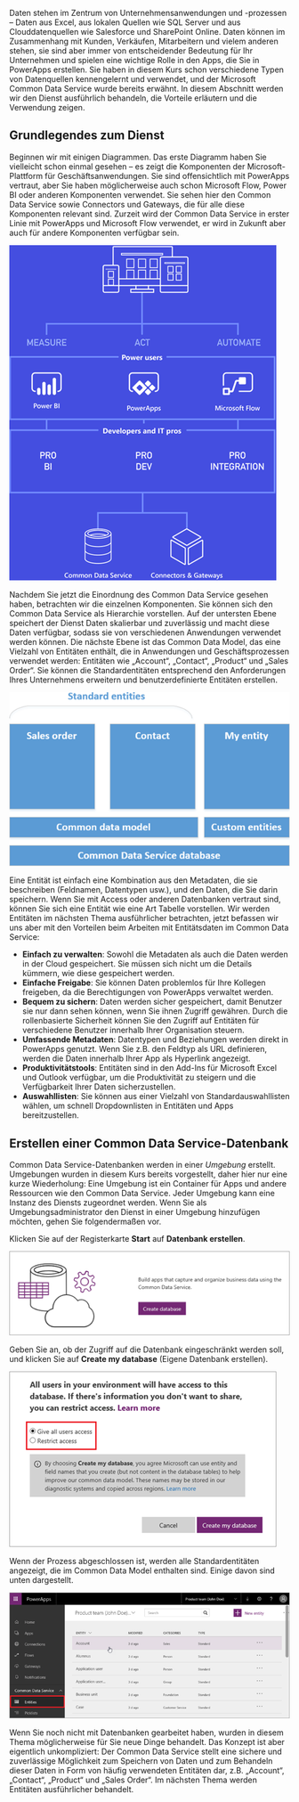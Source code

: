 Daten stehen im Zentrum von Unternehmensanwendungen und -prozessen – Daten aus Excel, aus lokalen Quellen wie SQL Server und aus Clouddatenquellen wie Salesforce und SharePoint Online. Daten können im Zusammenhang mit Kunden, Verkäufen, Mitarbeitern und vielem anderen stehen, sie sind aber immer von entscheidender Bedeutung für Ihr Unternehmen und spielen eine wichtige Rolle in den Apps, die Sie in PowerApps erstellen. Sie haben in diesem Kurs schon verschiedene Typen von Datenquellen kennengelernt und verwendet, und der Microsoft Common Data Service wurde bereits erwähnt. In diesem Abschnitt werden wir den Dienst ausführlich behandeln, die Vorteile erläutern und die Verwendung zeigen.

## <a name="understanding-the-service"></a>Grundlegendes zum Dienst
Beginnen wir mit einigen Diagrammen. Das erste Diagramm haben Sie vielleicht schon einmal gesehen – es zeigt die Komponenten der Microsoft-Plattform für Geschäftsanwendungen. Sie sind offensichtlich mit PowerApps vertraut, aber Sie haben möglicherweise auch schon Microsoft Flow, Power BI oder anderen Komponenten verwendet. Sie sehen hier den Common Data Service sowie Connectors und Gateways, die für alle diese Komponenten relevant sind. Zurzeit wird der Common Data Service in erster Linie mit PowerApps und Microsoft Flow verwendet, er wird in Zukunft aber auch für andere Komponenten verfügbar sein.

![Diagramm der Unternehmensplattform](./media/learning-common-data-service/business-platform.png)

Nachdem Sie jetzt die Einordnung des Common Data Service gesehen haben, betrachten wir die einzelnen Komponenten. Sie können sich den Common Data Service als Hierarchie vorstellen. Auf der untersten Ebene speichert der Dienst Daten skalierbar und zuverlässig und macht diese Daten verfügbar, sodass sie von verschiedenen Anwendungen verwendet werden können. Die nächste Ebene ist das Common Data Model, das eine Vielzahl von Entitäten enthält, die in Anwendungen und Geschäftsprozessen verwendet werden: Entitäten wie „Account“, „Contact“, „Product“ und „Sales Order“. Sie können die Standardentitäten entsprechend den Anforderungen Ihres Unternehmens erweitern und benutzerdefinierte Entitäten erstellen.

![Architekturdiagramm des Common Data Service](./media/learning-common-data-service/architecture.png)

Eine Entität ist einfach eine Kombination aus den Metadaten, die sie beschreiben (Feldnamen, Datentypen usw.), und den Daten, die Sie darin speichern. Wenn Sie mit Access oder anderen Datenbanken vertraut sind, können Sie sich eine Entität wie eine Art Tabelle vorstellen. Wir werden Entitäten im nächsten Thema ausführlicher betrachten, jetzt befassen wir uns aber mit den Vorteilen beim Arbeiten mit Entitätsdaten im Common Data Service:

* **Einfach zu verwalten**: Sowohl die Metadaten als auch die Daten werden in der Cloud gespeichert. Sie müssen sich nicht um die Details kümmern, wie diese gespeichert werden.
* **Einfache Freigabe**: Sie können Daten problemlos für Ihre Kollegen freigeben, da die Berechtigungen von PowerApps verwaltet werden.
* **Bequem zu sichern**: Daten werden sicher gespeichert, damit Benutzer sie nur dann sehen können, wenn Sie ihnen Zugriff gewähren. Durch die rollenbasierte Sicherheit können Sie den Zugriff auf Entitäten für verschiedene Benutzer innerhalb Ihrer Organisation steuern.
* **Umfassende Metadaten**: Datentypen und Beziehungen werden direkt in PowerApps genutzt. Wenn Sie z.B. den Feldtyp als URL definieren, werden die Daten innerhalb Ihrer App als Hyperlink angezeigt.
* **Produktivitätstools**: Entitäten sind in den Add-Ins für Microsoft Excel und Outlook verfügbar, um die Produktivität zu steigern und die Verfügbarkeit Ihrer Daten sicherzustellen.
* **Auswahllisten**: Sie können aus einer Vielzahl von Standardauswahllisten wählen, um schnell Dropdownlisten in Entitäten und Apps bereitzustellen.

## <a name="create-a-common-data-service-database"></a>Erstellen einer Common Data Service-Datenbank
Common Data Service-Datenbanken werden in einer *Umgebung* erstellt. Umgebungen wurden in diesem Kurs bereits vorgestellt, daher hier nur eine kurze Wiederholung: Eine Umgebung ist ein Container für Apps und andere Ressourcen wie den Common Data Service. Jeder Umgebung kann eine Instanz des Diensts zugeordnet werden. Wenn Sie als Umgebungsadministrator den Dienst in einer Umgebung hinzufügen möchten, gehen Sie folgendermaßen vor.

Klicken Sie auf der Registerkarte **Start** auf **Datenbank erstellen**.

![Common Data Service: Datenbank erstellen](./media/learning-common-data-service/create-database.png)

Geben Sie an, ob der Zugriff auf die Datenbank eingeschränkt werden soll, und klicken Sie auf **Create my database** (Eigene Datenbank erstellen).

![Common Data Service: Zugriff festlegen](./media/learning-common-data-service/specify-access.png)

Wenn der Prozess abgeschlossen ist, werden alle Standardentitäten angezeigt, die im Common Data Model enthalten sind. Einige davon sind unten dargestellt.

![Standardentitäten des Common Data Service](./media/learning-common-data-service/standard-entities.png)

Wenn Sie noch nicht mit Datenbanken gearbeitet haben, wurden in diesem Thema möglicherweise für Sie neue Dinge behandelt. Das Konzept ist aber eigentlich unkompliziert: Der Common Data Service stellt eine sichere und zuverlässige Möglichkeit zum Speichern von Daten und zum Behandeln dieser Daten in Form von häufig verwendeten Entitäten dar, z.B. „Account“, „Contact“, „Product“ und „Sales Order“. Im nächsten Thema werden Entitäten ausführlicher behandelt.

